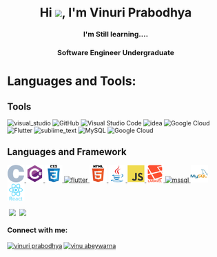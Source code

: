 <h1 align="center">Hi <img src="https://raw.githubusercontent.com/MartinHeinz/MartinHeinz/master/wave.gif" width="30px">, I'm Vinuri Prabodhya</h1>
<h3 align="center">I'm Still learning....</h3>
<h3 align="center">Software Engineer Undergraduate</h3>



<h1 align="left">Languages and Tools:</h1>


## Tools 

![visual_studio](https://aleen42.github.io/badges/src/visual_studio.svg)
![GitHub](https://img.shields.io/badge/-GitHub-05122A?style=flat&logo=github)
![Visual Studio Code](https://img.shields.io/badge/-Visual%20Studio%20Code-05122A?style=flat&logo=visual-studio-code&logoColor=007ACC)
![idea](https://aleen42.github.io/badges/src/idea.svg)
![Google Cloud](https://img.shields.io/badge/Google%20Cloud-black?style=flat-square&logo=google-cloud)
![Flutter](https://img.shields.io/badge/-Flutter-02569B?style=flat-square&logo=flutter)
![sublime_text](https://aleen42.github.io/badges/src/sublime_text.svg)
![MySQL](https://img.shields.io/badge/-MySQL-black?style=flat-square&logo=mysql)
![Google Cloud](https://img.shields.io/badge/Google%20Cloud-black?style=flat-square&logo=google-cloud)

## Languages and Framework

<p align="left"> <a href="https://www.cprogramming.com/" target="_blank"> <img src="https://raw.githubusercontent.com/devicons/devicon/master/icons/c/c-original.svg" alt="c" width="40" height="40"/> </a> <a href="https://www.w3schools.com/cs/" target="_blank"> <img src="https://raw.githubusercontent.com/devicons/devicon/master/icons/csharp/csharp-original.svg" alt="csharp" width="40" height="40"/> </a> <a href="https://www.w3schools.com/css/" target="_blank"> <img src="https://raw.githubusercontent.com/devicons/devicon/master/icons/css3/css3-original-wordmark.svg" alt="css3" width="40" height="40"/> </a> <a href="https://flutter.dev" target="_blank"> <img src="https://www.vectorlogo.zone/logos/flutterio/flutterio-icon.svg" alt="flutter" width="40" height="40"/> </a> <a href="https://www.w3.org/html/" target="_blank"> <img src="https://raw.githubusercontent.com/devicons/devicon/master/icons/html5/html5-original-wordmark.svg" alt="html5" width="40" height="40"/> </a> <a href="https://www.java.com" target="_blank"> <img src="https://raw.githubusercontent.com/devicons/devicon/master/icons/java/java-original.svg" alt="java" width="40" height="40"/> </a> <a href="https://developer.mozilla.org/en-US/docs/Web/JavaScript" target="_blank"> <img src="https://raw.githubusercontent.com/devicons/devicon/master/icons/javascript/javascript-original.svg" alt="javascript" width="40" height="40"/> </a> <a href="https://laravel.com/" target="_blank"> <img src="https://raw.githubusercontent.com/devicons/devicon/master/icons/laravel/laravel-plain-wordmark.svg" alt="laravel" width="40" height="40"/> </a> <a href="https://www.microsoft.com/en-us/sql-server" target="_blank"> <img src="https://cdn.worldvectorlogo.com/logos/microsoft-sql-server.svg" alt="mssql" width="40" height="40"/> </a> <a href="https://www.mysql.com/" target="_blank"> <img src="https://raw.githubusercontent.com/devicons/devicon/master/icons/mysql/mysql-original-wordmark.svg" alt="mysql" width="40" height="40"/> </a> <a href="https://reactjs.org/" target="_blank"> <img src="https://raw.githubusercontent.com/devicons/devicon/master/icons/react/react-original-wordmark.svg" alt="react" width="40" height="40"/> </a> </p>



<p>&nbsp;<img align="center" src="https://github-readme-stats.vercel.app/api?username=vinupabeywarna&layout=compact&langs_count=8&theme=dark" />
&nbsp;<img align="center" src="https://github-readme-stats.vercel.app/api/top-langs/?username=vinupabeywarna&layout=compact&langs_count=8&theme=dark" /></p>

<h3 align="left">Connect with me:</h3>
<p align="left">
<a href="https://linkedin.com/in/vinuri prabodhya" target="blank"><img align="center" src="https://cdn.jsdelivr.net/npm/simple-icons@3.0.1/icons/linkedin.svg" alt="vinuri prabodhya" height="30" width="40" /></a>
<a href="https://fb.com/vinu abeywarna" target="blank"><img align="center" src="https://cdn.jsdelivr.net/npm/simple-icons@3.0.1/icons/facebook.svg" alt="vinu abeywarna" height="30" width="40" /></a>
</p>
